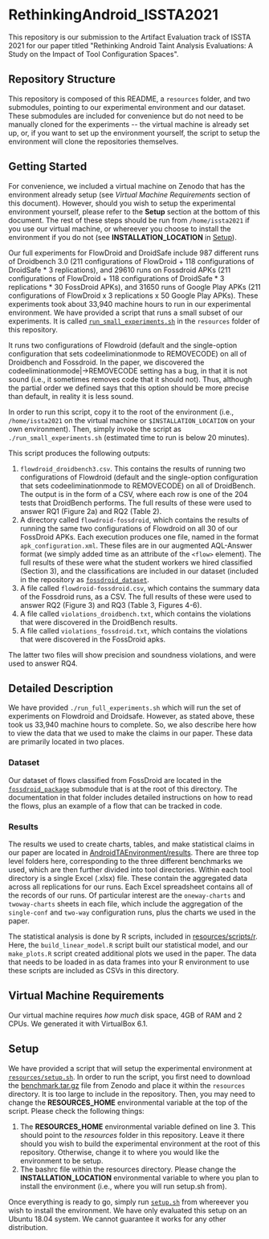 # RethinkingAndroid_ISSTA2021
This repository is our submission to the Artifact Evaluation track of ISSTA 2021 for our paper titled "Rethinking Android Taint Analysis Evaluations: A Study on the Impact of Tool Configuration Spaces".

## Repository Structure
This repository is composed of this README, a `resources` folder, and two submodules, pointing to our experimental environment and our dataset. These submodules are included for convenience but do not need to be manually cloned for the experiments -- the virtual machine is already set up, or, if you want to set up the environment yourself, the script to setup the environment will clone the repositories themselves.

## Getting Started
For convenience, we included a virtual machine on Zenodo that has the environment already setup (see *Virtual Machine Requirements* section of this document). However, should you wish to setup the experimental environment yourself, please refer to the **Setup** section at the bottom of this document. The rest of these steps should be run from `/home/issta2021` if you use our virtual machine, or whereever you choose to install the environment if you do not (see **INSTALLATION_LOCATION** in [Setup](#setup)).

Our full experiments for FlowDroid and DroidSafe include 987 different runs of Droidbench 3.0 (211 configurations of FlowDroid + 118 configurations of DroidSafe * 3 replications), and 29610 runs on Fossdroid APKs (211 configurations of FlowDroid + 118 configurations of DroidSafe * 3 replications * 30 FossDroid APKs), and 31650 runs of Google Play APKs (211 configurations of FlowDroid x 3 replications x 50 Google Play APKs). These experiments took about 33,940 machine hours to run in our experimental environment. We have provided a script that runs a small subset of our experiments. It is called [`run_small_experiments.sh`](https://github.com/amordahl/RethinkingAndroid_ISSTA2021/blob/main/resources/run_small_experiments.sh) in the `resources` folder of this repository.

It runs two configurations of Flowdroid (default and the single-option configuration that sets codeeliminationmode to REMOVECODE) on all of Droidbench and Fossdroid. In the paper, we discovered the codeeliminationmode|->REMOVECODE setting has a bug, in that it is not sound (i.e., it sometimes removes code that it should not). Thus, although the partial order we defined says that this option should be more precise than default, in reality it is less sound.

In order to run this script, copy it to the root of the environment (i.e., `/home/issta2021` on the virtual machine or `$INSTALLATION_LOCATION` on your own environment). Then, simply invoke the script as `./run_small_experiments.sh` (estimated time to run is below 20 minutes).

This script produces the following outputs:

1. `flowdroid_droidbench3.csv`. This contains the results of running two configurations of Flowdroid (default and the single-option configuration that sets codeeliminationmode to REMOVECODE) on all of DroidBench. The output is in the form of a CSV, where each row is one of the 204 tests that DroidBench performs. The full results of these were used to answer RQ1 (Figure 2a) and RQ2 (Table 2). 
2. A directory called `flowdroid-fossdroid`, which contains the results of running the same two configurations of Flowdroid on all 30 of our FossDroid APKs. Each execution produces one file, named in the format `apk_configuration.xml`. These files are in our augmented AQL-Answer format (we simply added time as an attribute of the `<flow>` element). The full results of these were what the student workers we hired classified (Section 3), and the classifications are included in our dataset (included in the repository as [`fossdroid_dataset`](https://github.com/amordahl/fdroid_package/tree/ISSTA2021).
3. A file called `flowdroid-fossdroid.csv`, which contains the summary data of the Fossdroid runs, as a CSV. The full results of these were used to answer RQ2 (Figure 3) and RQ3 (Table 3, Figures 4-6).
4. A file called `violations_droidbench.txt`, which contains the violations that were discovered in the DroidBench results.
5. A file called `violations_fossdroid.txt`, which contains the violations that were discovered in the FossDroid apks.

The latter two files will show precision and soundness violations, and were used to answer RQ4.

## Detailed Description
We have provided `./run_full_experiments.sh` which will run the set of experiments on Flowdroid and Droidsafe. However, as stated above, these took us 33,940 machine hours to complete. So, we also describe here how to view the data that we used to make the claims in our paper. These data are primarily located in two places.

### Dataset
Our dataset of flows classified from FossDroid are located in the [`fossdroid_package`](https://github.com/amordahl/fdroid_package/tree/ISSTA2021) submodule that is at the root of this directory. The documentation in that folder includes detailed instructions on how to read the flows, plus an example of a flow that can be tracked in code.

### Results
The results we used to create charts, tables, and make statistical claims in our paper are located in [AndroidTAEnvironment/results](https://github.com/amordahl/AndroidTAEnvironment/tree/ISSTA2021/results). There are three top level folders here, corresponding to the three different benchmarks we used, which are then further divided into tool directories. Within each tool directory is a single Excel (.xlsx) file. These contain the aggregated data across all replications for our runs. Each Excel spreadsheet contains all of the records of our runs. Of particular interest are the `oneway-charts` and `twoway-charts` sheets in each file, which include the aggregation of the `single-conf` and `two-way` configuration runs, plus the charts we used in the paper.

The statistical analysis is done by R scripts, included in [resources/scripts/r](https://github.com/amordahl/AndroidTAEnvironment/tree/ISSTA2021/resources/scripts/r). Here, the `build_linear_model.R` script built our statistical model, and our `make_plots.R` script created additional plots we used in the paper. The data that needs to be loaded in as data frames into your R environment to use these scripts are included as CSVs in this directory.

## Virtual Machine Requirements
Our virtual machine requires *how much* disk space, 4GB of RAM and 2 CPUs. We generated it with VirtualBox 6.1.

## Setup
We have provided a script that will setup the experimental environment at [`resources/setup.sh`](link). In order to run the script, you first need to download the [benchmark.tar.gz](linkToZenodo) file from Zenodo and place it within the `resources` directory. It is too large to include in the repository. Then, you may need to change the **RESOURCES_HOME** environmental variable at the top of the script. Please check the following things:

1. The **RESOURCES_HOME** environmental variable defined on line 3. This should point to the *resources* folder in this repository. Leave it there should you wish to build the experimental environment at the root of this repository. Otherwise, change it to where you would like the environment to be setup.
2. The bashrc file within the resources directory. Please change the **INSTALLATION_LOCATION** environmental variable to where you plan to install the environment (i.e., where you will run setup.sh from).

Once everything is ready to go, simply run [`setup.sh`](link) from whereever you wish to install the environment.
We have only evaluated this setup on an Ubuntu 18.04 system. We cannot guarantee it works for any other distribution.
